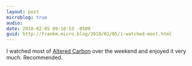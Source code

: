 ```yaml
---
layout: post
microblog: true
audio: 
date: 2018-02-05 09:10:53 -0500
guid: http://frankm.micro.blog/2018/02/05/i-watched-most.html
---
```

I watched most of [Altered Carbon](https://www.netflix.com/title/80097140) over the weekend and enjoyed it very much. Recommended.
